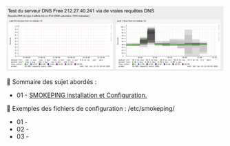 ![Smokeping_01](./images/smokeping_01.png)

👋 Sommaire des sujet abordés :

- 01 - [SMOKEPING installation et Configuration.](SMOKEPING-installation-et-Configuration.md)

👋 Exemples des fichiers de configuration : /etc/smokeping/

- 01 - []()
- 02 - []()
- 03 - []()

